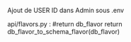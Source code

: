 Ajout de USER ID dans Admin sous .env

api/flavors.py : 
#return db_flavor
return db_flavor_to_schema_flavor(db_flavor)
